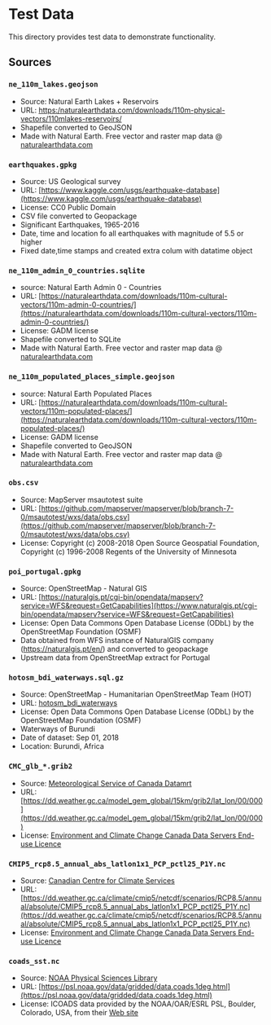 # Test Data

This directory provides test data to demonstrate functionality.

## Sources

### `ne_110m_lakes.geojson`

- Source: Natural Earth Lakes + Reservoirs
- URL: [https:/naturalearthdata.com/downloads/110m-physical-vectors/110mlakes-reservoirs/](https://naturalearthdata.com/downloads/110m-physical-vectors/110mlakes-reservoirs/)
- Shapefile converted to GeoJSON
- Made with Natural Earth. Free vector and raster map data @ [naturalearthdata.com](https://naturalearthdata.com)


### `earthquakes.gpkg`

- Source: US Geological survey
- URL: [https://www.kaggle.com/usgs/earthquake-database](https://www.kaggle.com/usgs/earthquake-database)
- License: CC0 Public Domain
- CSV file converted to Geopackage
- Significant Earthquakes, 1965-2016
- Date, time and location fo all earthquakes with magnitude of 5.5 or higher
- Fixed date,time stamps and created extra colum with datatime object


### `ne_110m_admin_0_countries.sqlite`

- source: Natural Earth Admin 0 - Countries
- URL: [https://naturalearthdata.com/downloads/110m-cultural-vectors/110m-admin-0-countries/](https://naturalearthdata.com/downloads/110m-cultural-vectors/110m-admin-0-countries/)
- License: GADM license 
- Shapefile converted to SQLite
- Made with Natural Earth. Free vector and raster map data @ [naturalearthdata.com](https://naturalearthdata.com)

### `ne_110m_populated_places_simple.geojson`

- source: Natural Earth Populated Places
- URL: [https://naturalearthdata.com/downloads/110m-cultural-vectors/110m-populated-places/](https://naturalearthdata.com/downloads/110m-cultural-vectors/110m-populated-places/)
- License: GADM license
- Shapefile converted to GeoJSON
- Made with Natural Earth. Free vector and raster map data @ [naturalearthdata.com](https://naturalearthdata.com)

### `obs.csv`

- Source: MapServer msautotest suite
- URL: [https://github.com/mapserver/mapserver/blob/branch-7-0/msautotest/wxs/data/obs.csv](https://github.com/mapserver/mapserver/blob/branch-7-0/msautotest/wxs/data/obs.csv)
- License: Copyright (c) 2008-2018 Open Source Geospatial Foundation, Copyright (c) 1996-2008 Regents of the University of Minnesota

### `poi_portugal.gpkg`

- Source: OpenStreetMap - Natural GIS
- URL: [https://naturalgis.pt/cgi-bin/opendata/mapserv?service=WFS&request=GetCapabilities](https://www.naturalgis.pt/cgi-bin/opendata/mapserv?service=WFS&request=GetCapabilities)
- License: Open Data Commons Open Database License (ODbL) by the OpenStreetMap Foundation (OSMF) 
- Data obtained from WFS instance of NaturalGIS company (https://naturalgis.pt/en/) and converted to geopackage
- Upstream data from OpenStreetMap extract for Portugal

### `hotosm_bdi_waterways.sql.gz`

- Source: OpenStreetMap - Humanitarian OpenStreetMap Team (HOT)
- URL: [hotosm_bdi_waterways](https://data.humdata.org/dataset/hotosm_bdi_waterways)
- License: Open Data Commons Open Database License (ODbL) by the OpenStreetMap Foundation (OSMF) 
- Waterways of Burundi
- Date of dataset: Sep 01, 2018
- Location: Burundi, Africa

### `CMC_glb_*.grib2`

- Source: [Meteorological Service of Canada Datamrt](https://eccc-msc.github.io/open-data/msc-datamart/readme_en)
- URL: [https://dd.weather.gc.ca/model_gem_global/15km/grib2/lat_lon/00/000](https://dd.weather.gc.ca/model_gem_global/15km/grib2/lat_lon/00/000)
- License: [Environment and Climate Change Canada Data Servers End-use Licence](https://eccc-msc.github.io/open-data/licence/readme_en)

### `CMIP5_rcp8.5_annual_abs_latlon1x1_PCP_pctl25_P1Y.nc`

- Source: [Canadian Centre for Climate Services](https://canada.ca/climate-services)
- URL: [https://dd.weather.gc.ca/climate/cmip5/netcdf/scenarios/RCP8.5/annual/absolute/CMIP5_rcp8.5_annual_abs_latlon1x1_PCP_pctl25_P1Y.nc](https://dd.weather.gc.ca/climate/cmip5/netcdf/scenarios/RCP8.5/annual/absolute/CMIP5_rcp8.5_annual_abs_latlon1x1_PCP_pctl25_P1Y.nc)
- License: [Environment and Climate Change Canada Data Servers End-use Licence](https://eccc-msc.github.io/open-data/licence/readme_en)

### `coads_sst.nc`

- Source: [NOAA Physical Sciences Library](https://psl.noaa.gov)
- URL: [https://psl.noaa.gov/data/gridded/data.coads.1deg.html](https://psl.noaa.gov/data/gridded/data.coads.1deg.html)
- License: ICOADS data provided by the NOAA/OAR/ESRL PSL, Boulder, Colorado, USA, from their [Web site](https://psl.noaa.gov)
